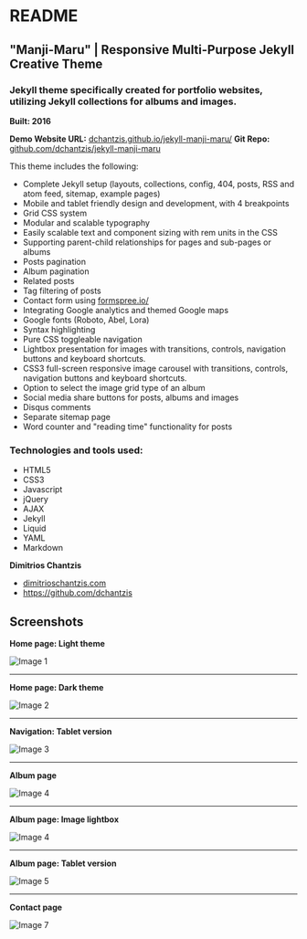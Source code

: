 # README

## **"Manji-Maru"** | Responsive Multi-Purpose Jekyll Creative Theme

### Jekyll theme specifically created for portfolio websites, utilizing Jekyll collections for albums and images.
**Built: 2016**

**Demo Website URL:** [dchantzis.github.io/jekyll-manji-maru/](http://dchantzis.github.io/jekyll-manji-maru/)
**Git Repo:** [github.com/dchantzis/jekyll-manji-maru](https://github.com/dchantzis/jekyll-manji-maru)

This theme includes the following:

- Complete Jekyll setup (layouts, collections, config, 404, posts, RSS and atom feed, sitemap, example pages)
- Mobile and tablet friendly design and development, with 4 breakpoints
- Grid CSS system
- Modular and scalable typography
- Easily scalable text and component sizing with rem units in the CSS
- Supporting parent-child relationships for pages and sub-pages or albums
- Posts pagination
- Album pagination
- Related posts
- Tag filtering of posts
- Contact form using [formspree.io/](https://formspree.io/)
- Integrating Google analytics and themed Google maps
- Google fonts (Roboto, Abel, Lora)
- Syntax highlighting
- Pure CSS toggleable navigation
- Lightbox presentation for images with transitions, controls, navigation buttons and keyboard shortcuts.
- CSS3 full-screen responsive image carousel with transitions, controls, navigation buttons and keyboard shortcuts.
- Option to select the image grid type of an album
- Social media share buttons for posts, albums and images
- Disqus comments
- Separate sitemap page
- Word counter and "reading time" functionality for posts

### Technologies and tools used:

- HTML5
- CSS3
- Javascript
- jQuery
- AJAX
- Jekyll
- Liquid
- YAML
- Markdown

**Dimitrios Chantzis**

- [dimitrioschantzis.com](http://www.dimitrioschantzis.com)
- <https://github.com/dchantzis>

## Screenshots

**Home page: Light theme**

![Image 1](http://dchantzis.github.io/jekyll-manji-maru/assets/img/screenshots/screenshot-1.png)

---

**Home page: Dark theme**

![Image 2](http://dchantzis.github.io/jekyll-manji-maru/assets/img/screenshots/screenshot-2.png)

---

**Navigation: Tablet version**

![Image 3](http://dchantzis.github.io/jekyll-manji-maru/assets/img/screenshots/screenshot-3.png)

---

**Album page**

![Image 4](http://dchantzis.github.io/jekyll-manji-maru/assets/img/screenshots/screenshot-4.png)

---

**Album page: Image lightbox**

![Image 4](http://dchantzis.github.io/jekyll-manji-maru/assets/img/screenshots/screenshot-5.png)

---

**Album page: Tablet version**

![Image 5](http://dchantzis.github.io/jekyll-manji-maru/assets/img/screenshots/screenshot-6.png)

---

**Contact page**

![Image 7](http://dchantzis.github.io/jekyll-manji-maru/assets/img/screenshots/screenshot-7.png)
